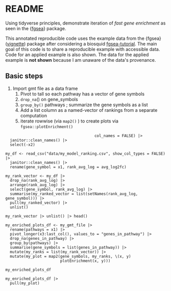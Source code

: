 # README

<!-- badges: start -->

<!-- badges: end -->

Using tidyverse principles, demonstrate iteration of *fast gene enrichment* as seen in the {[fgsea](https://bioconductor.org/packages/release/bioc/html/fgsea.html)} package.

This annotated reproducible code uses the example data from the {fgsea} ([vignette](https://bioconductor.org/packages/release/bioc/vignettes/fgsea/inst/doc/fgsea-tutorial.html)) package after considering a biosquid [fgsea-tutorial](https://biostatsquid.com/fgsea-tutorial-gsea/). The main goal of this code is to share a reproducible example with accessible data. Code for an applied example is also shown. The data for the applied example is **not shown** because I am unaware of the data's provenance.

## Basic steps

1.  Import gmt file as a data frame
    1.  Pivot to tall so each pathway has a vector of gene symbols
    2.  `drop_na`() on gene_symbols
    3.  `group_by()` pathways ; summarize the gene symbols as a list
    4.  Add a list column as a named-vector of rankings from a separate computation
    5.  iterate rowwise (via `map2()` ) to create plots via `fgsea::plotEnrichment()`

```{my_gmt_file <- read_table("data/my_symbols.gmt",}
                                       col_names = FALSE) |> 
  janitor::clean_names() |> 
  select(-x2) 

my_df <- read_csv("data/my_model_ranking.csv", show_col_types = FALSE) |> 
  janitor::clean_names() |> 
  rename(gene_symbol = x1, rank_avg_log = avg_log2fc) 

my_rank_vector <- my_df |> 
  drop_na(rank_avg_log) |>
  arrange(rank_avg_log) |> 
  select(gene_symbol, rank_avg_log) |> 
  summarise(my_ranked_vector = list(setNames(rank_avg_log, gene_symbol))) |> 
  pull(my_ranked_vector) |> 
  unlist()

my_rank_vector |> unlist() |> head()

my_enriched_plots_df <- my_gmt_file |> 
  rename(pathways = x1) |> 
  pivot_longer(x3:last_col(), values_to = "genes_in_pathway") |> 
  drop_na(genes_in_pathway) |> 
  group_by(pathways) |> 
  summarise(gene_symbols = list(genes_in_pathway)) |> 
  mutate(my_ranks = list(my_rank_vector)) |> 
  mutate(my_plot = map2(gene_symbols, my_ranks, \(x, y) 
                        plotEnrichment(x, y)))

my_enriched_plots_df

my_enriched_plots_df |> 
  pull(my_plot)
```
